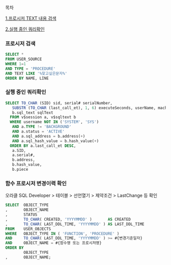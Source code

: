 목차

[1.프로시저 TEXT 내용 검색](#프로시저-검색)

[2.실행 중인 쿼리확인](#실행-중인-쿼리확인)


### 프로시저 검색
```SQL
SELECT * 
FROM USER_SOURCE
WHERE 1=1
AND TYPE = 'PROCEDURE'
AND TEXT LIKE '%찾고싶은문자%'
ORDER BY NAME, LINE
```

### 실행 중인 쿼리확인

```SQL
SELECT TO_CHAR (SID) sid, serial# serialNumber,
   SUBSTR (TO_CHAR (last_call_et), 1, 6) executeSeconds, userName, machine,
   b.sql_text sqlText
  FROM v$session a, v$sqltext b
  WHERE username NOT IN ('SYSTEM', 'SYS')
   AND a.TYPE != 'BACKGROUND'
   AND a.status = 'ACTIVE'
   AND a.sql_address = b.address(+)
   AND a.sql_hash_value = b.hash_value(+)
  ORDER BY a.last_call_et DESC,
   a.SID,
   a.serial#,
   b.address,
   b.hash_value,
   b.piece
 ```


### 함수 프로시저 변경이력 확인

오라클 SQL Developer > 테이블 > 선언열기 > 제약조건 > LastChange 등 확인

``` SQL
SELECT  OBJECT_TYPE
,       OBJECT_NAME
,       STATUS
,       TO_CHAR( CREATED, 'YYYYMMDD' )       AS CREATED
,       TO_CHAR( LAST_DDL_TIME, 'YYYYMMDD' ) AS LAST_DDL_TIME
FROM    USER_OBJECTS
WHERE   OBJECT_TYPE IN ( 'FUNCTION', 'PROCEDURE' )
AND     TO_CHAR( LAST_DDL_TIME, 'YYYYMMDD' ) >= #{변경기준일자}
AND     OBJECT_NAME = #{함수명 또는 프로시저명}
ORDER BY
        OBJECT_TYPE
,       OBJECT_NAME;
```
